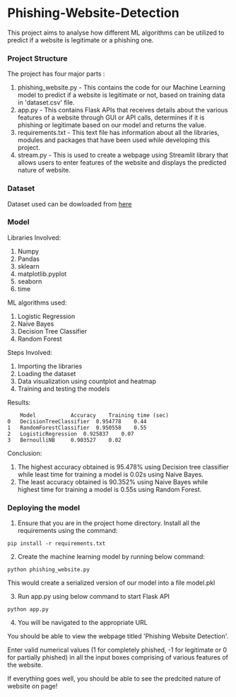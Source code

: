# Phishing-Website-Detection

This project aims to analyse how different ML algorithms can be utilized to predict if a website is legitimate or a phishing one.

### Project Structure
The project has four major parts :

1. phishing_website.py - This contains the code for our Machine Learning model to predict if a website is legitimate or not, based on training data in 'dataset.csv' 			      file.
2. app.py - This contains Flask APIs that receives details about the various features of a website through GUI or API calls, determines if it is phishing or legitimate 	    based on our model and returns the value.
3. requirements.txt - This text file has information about all the libraries, modules and packages that have been used while developing this project.
4. stream.py - This is used to create a webpage using Streamlit library that allows users to enter features of the website and displays the predicted nature of 	       website.

### Dataset

Dataset used can be dowloaded from [here](https://www.kaggle.com/code/elgroup/mainnotebook-website/data) 

### Model
Libraries Involved: 

1. Numpy
2. Pandas
3. sklearn
4. matplotlib.pyplot
5. seaborn 
6. time

ML algorithms used:

1. Logistic Regression
2. Naive Bayes
3. Decision Tree Classifier
4. Random Forest

Steps Involved: 

1. Importing the libraries
2. Loading the dataset
3. Data visualization using countplot and heatmap
4. Training and testing the models

Results:
```
	Model			Accuracy	Training time (sec)
0	DecisionTreeClassifier	0.954778	0.44
1	RandomForestClassifier	0.950558	0.55
2	LogisticRegression	0.925837	0.07
3	BernoulliNB		0.903527	0.02
```

Conclusion:
1. The highest accuracy obtained is 95.478% using Decision tree classifier while least time for training a model is 0.02s using Naive Bayes.
2. The least accuracy obtained is 90.352% using Naive Bayes while highest time for training a model is 0.55s using Random Forest.

### Deploying the model

1. Ensure that you are in the project home directory. Install all the requirements using the command:
```
pip install -r requirements.txt
```
2. Create the machine learning model by running below command:
```
python phishing_website.py
```
This would create a serialized version of our model into a file model.pkl

3. Run app.py using below command to start Flask API
```
python app.py
```

4. You will be navigated to the appropriate URL

You should be able to view the webpage titled 'Phishing Website Detection'. 

Enter valid numerical values (1 for completely phished, -1 for legitimate or 0 for partially phished) in all the input boxes comprising of various features of the website.

If everything goes well, you should be able to see the predcited nature of website on page!
